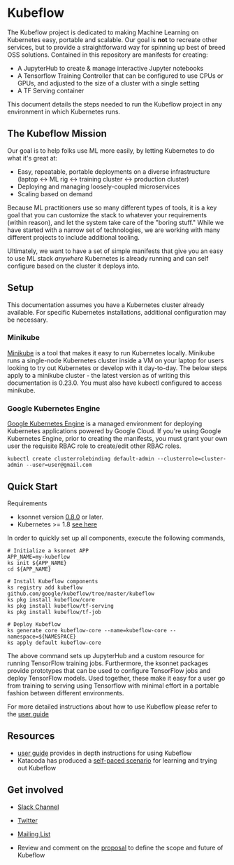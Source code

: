 # Kubeflow

The Kubeflow project is dedicated to making Machine Learning on Kubernetes easy, portable and scalable. Our goal is **not** to recreate other services, but to provide a straightforward way for spinning up best of breed OSS solutions. Contained in this repository are manifests for creating:

* A JupyterHub to create & manage interactive Jupyter notebooks
* A Tensorflow Training Controller that can be configured to use CPUs or GPUs, and adjusted to the size of a cluster with a single setting
* A TF Serving container

This document details the steps needed to run the Kubeflow project in any environment in which Kubernetes runs.

## The Kubeflow Mission

Our goal is to help folks use ML more easily, by letting Kubernetes to do what it's great at:
- Easy, repeatable, portable deployments on a diverse infrastructure (laptop <-> ML rig <-> training cluster <-> production cluster)
- Deploying and managing loosely-coupled microservices
- Scaling based on demand

Because ML practitioners use so many different types of tools, it is a key goal that you can customize the stack to whatever your requirements (within reason), and let the system take care of the "boring stuff." While we have started with a narrow set of technologies, we are working with many different projects to include additional tooling.

Ultimately, we want to have a set of simple manifests that give you an easy to use ML stack _anywhere_ Kubernetes is already running and can self configure based on the cluster it deploys into.

## Setup

This documentation assumes you have a Kubernetes cluster already available. For specific Kubernetes installations, additional configuration may be necessary.

### Minikube

[Minikube](https://github.com/kubernetes/minikube) is a tool that makes it easy to run Kubernetes locally. Minikube runs a
single-node Kubernetes cluster inside a VM on your laptop for users looking to try out Kubernetes or develop with it day-to-day.
The below steps apply to a minikube cluster - the latest version as of writing this documentation is 0.23.0. You must also have
kubectl configured to access minikube.

### Google Kubernetes Engine

[Google Kubernetes Engine](https://cloud.google.com/kubernetes-engine/) is a managed environment for deploying Kubernetes applications powered by Google Cloud.
If you're using Google Kubernetes Engine, prior to creating the manifests, you must grant your own user the requisite RBAC role to create/edit other RBAC roles.

```commandline
kubectl create clusterrolebinding default-admin --clusterrole=cluster-admin --user=user@gmail.com
```
## Quick Start

Requirements

  * ksonnet version [0.8.0](https://github.com/ksonnet/ksonnet/releases) or later.
  * Kubernetes >= 1.8 [see here](https://github.com/tensorflow/k8s#requirements)

In order to quickly set up all components, execute the following commands,

```commandline
# Initialize a ksonnet APP
APP_NAME=my-kubeflow
ks init ${APP_NAME}
cd ${APP_NAME}

# Install Kubeflow components
ks registry add kubeflow github.com/google/kubeflow/tree/master/kubeflow
ks pkg install kubeflow/core
ks pkg install kubeflow/tf-serving
ks pkg install kubeflow/tf-job

# Deploy Kubeflow
ks generate core kubeflow-core --name=kubeflow-core --namespace=${NAMESPACE}
ks apply default kubeflow-core
```


The above command sets up JupyterHub and a custom resource for running TensorFlow training jobs. Furthermore, the ksonnet packages
provide prototypes that can be used to configure TensorFlow jobs and deploy TensorFlow models. 
Used together, these make it easy for a user go from training to serving using Tensorflow with minimal
effort in a portable fashion between different environments. 

For more detailed instructions about how to use Kubeflow please refer to the [user guide](user_guide.md)

## Resources

* [user guide](user_guide.md) provides in depth instructions for using Kubeflow
* Katacoda has produced a [self-paced scenario](https://www.katacoda.com/kubeflow) for learning and trying out Kubeflow


## Get involved

* [Slack Channel](https://join.slack.com/t/kubeflow/shared_invite/enQtMjgyMzMxNDgyMTQ5LWUwMTIxNmZlZTk2NGU0MmFiNDE4YWJiMzFiOGNkZGZjZmRlNTExNmUwMmQ2NzMwYzk5YzQxOWQyODBlZGY2OTg)
* [Twitter](http://twitter.com/kubeflow)
* [Mailing List](https://groups.google.com/forum/#!forum/kubeubeflow-discuss)

* Review and comment on the [proposal](https://docs.google.com/document/d/1dmErPUmqqKMOe4L0ZHQglSdgDguCM4SzlsEdYXRMIDA/edit#) to define the scope and future of Kubeflow
